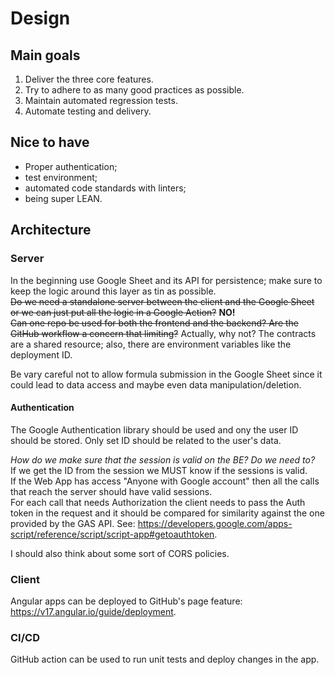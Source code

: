 # Design

## Main goals
1. Deliver the three core features.
2. Try to adhere to as many good practices as possible.
3. Maintain automated regression tests.
4. Automate testing and delivery.

## Nice to have
- Proper authentication;
- test environment;
- automated code standards with linters;
- being super LEAN.

## Architecture

### Server
In the beginning use Google Sheet and its API for persistence; make sure to keep the logic around this layer as tin as possible.<br>
~~Do we need a standalone server between the client and the Google Sheet or we can just put all the logic in a Google Action?~~ **NO!**<br>
~~Can one repo be used for both the frontend and the backend? Are the GitHub workflow a concern that limiting?~~ Actually, why not? The contracts are a shared resource; also, there are environment variables like the deployment ID.

Be vary careful not to allow formula submission in the Google Sheet since it could lead to data access and maybe even data manipulation/deletion.

#### Authentication
The Google Authentication library should be used and ony the user ID should be stored. Only set ID should be related to the user's data.

*How do we make sure that the session is valid on the BE? Do we need to?*<br>
If we get the ID from the session we MUST know if the sessions is valid.<br>
If the Web App has access "Anyone with Google account" then all the calls that reach the server should have valid sessions.<br>
For each call that needs Authorization the client needs to pass the Auth token in the request and it should be compared for similarity against the one provided by the GAS API. See: https://developers.google.com/apps-script/reference/script/script-app#getoauthtoken.

I should also think about some sort of CORS policies.

### Client
Angular apps can be deployed to GitHub's page feature: https://v17.angular.io/guide/deployment.

### CI/CD
GitHub action can be used to run unit tests and deploy changes in the app.
